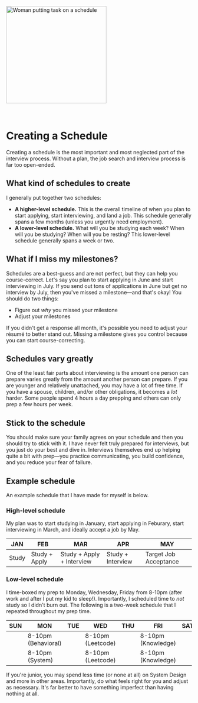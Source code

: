 <img style="margin: 0 auto; max-width:17rem; margin-bottom: 2rem" alt="Woman putting task on a schedule" width="272" height="263" src="/schedule.svg" />

# Creating a Schedule

<star />

Creating a schedule is the most important and most neglected part of the interview process. Without a plan, the job search and interview process is far too open-ended.

## What kind of schedules to create

I generally put together two schedules:

- **A higher-level schedule.** This is the overall timeline of when you plan to start applying, start interviewing, and land a job. This schedule generally spans a few months (unless you urgently need employment).
- **A lower-level schedule.** What will you be studying each week? When will you be studying? When will you be resting? This lower-level schedule generally spans a week or two.

## What if I miss my milestones?

Schedules are a best-guess and are not perfect, but they can help you course-correct. Let's say you plan to start applying in June and start interviewing in July. If you send out tons of applications in June but get no interview by July, then you've missed a milestone&mdash;and that's okay! You should do two things:

- Figure out _why_ you missed your milestone
- Adjust your milestones

If you didn't get a response all month, it's possible you need to adjust your r&eacute;sum&eacute; to better stand out. Missing a milestone gives you control because you can start course-correcting.

## Schedules vary greatly

One of the least fair parts about interviewing is the amount one person can prepare varies greatly from the amount another person can prepare. If you are younger and relatively unattached, you may have a lot of free time. If you have a spouse, children, and/or other obligations, it becomes a _lot_ harder. Some people spend 4 hours a day prepping and others can only prep a few hours per week.

## Stick to the schedule

You should make sure your family agrees on your schedule and then you should try to stick with it. I have never felt truly prepared for interviews, but you just do your best and dive in. Interviews themselves end up helping quite a bit with prep&mdash;you practice communicating, you build confidence, and you reduce your fear of failure.

## Example schedule

An example schedule that I have made for myself is below.

### High-level schedule

My plan was to start studying in January, start applying in Feburary, start interviewing in March, and ideally accept a job by May.

| JAN   | FEB           | MAR                       | APR               | MAY                   |
| ----- | ------------- | ------------------------- | ----------------- | --------------------- |
| Study | Study + Apply | Study + Apply + Interview | Study + Interview | Target Job Acceptance |

### Low-level schedule

I time-boxed my prep to Monday, Wednesday, Friday from 8-10pm (after work and after I put my kid to sleep!). Importantly, I scheduled time to _not_ study so I didn't burn out. The following is a two-week schedule that I repeated throughout my prep time.

| SUN | MON                 | TUE | WED               | THU | FRI                | SAT |
| --- | ------------------- | --- | ----------------- | --- | ------------------ | --- |
|     | 8-10pm (Behavioral) |     | 8-10pm (Leetcode) |     | 8-10pm (Knowledge) |     |
|     | 8-10pm (System)     |     | 8-10pm (Leetcode) |     | 8-10pm (Knowledge) |     |

If you're junior, you may spend less time (or none at all) on System Design and more in other areas. Importantly, do what feels right for you and adjust as necessary. It's far better to have something imperfect than having nothing at all.

<foot />
